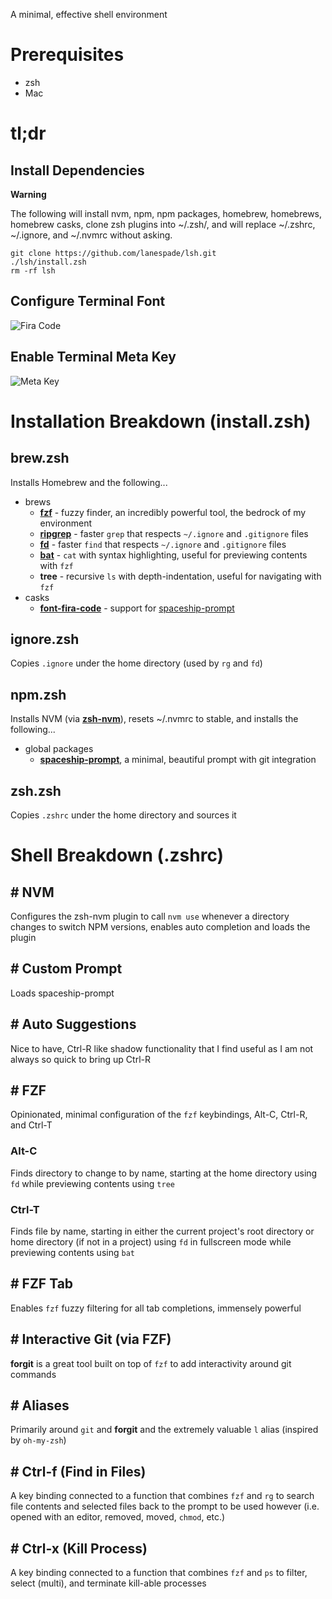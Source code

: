 A minimal, effective shell environment

# Prerequisites
* zsh
* Mac

# tl;dr

## Install Dependencies

**Warning**

The following will install nvm, npm, npm packages, homebrew, homebrews, homebrew casks, clone zsh plugins into ~/.zsh/, and will replace ~/.zshrc, ~/.ignore, and ~/.nvmrc without asking.

```
git clone https://github.com/lanespade/lsh.git
./lsh/install.zsh
rm -rf lsh
```

## Configure Terminal Font
![Fira Code](https://user-images.githubusercontent.com/5313372/89879464-daffa680-db77-11ea-92e9-7a932c105f6d.png)

## Enable Terminal Meta Key
![Meta Key](https://user-images.githubusercontent.com/5313372/89879446-d4712f00-db77-11ea-9f3c-29b884ecfc3c.png)

# Installation Breakdown (install.zsh)

## brew.zsh
Installs Homebrew and the following...
* brews
	* **[fzf](https://github.com/junegunn/fzf)** - fuzzy finder, an incredibly powerful tool, the bedrock of my environment
	* **[ripgrep](https://github.com/BurntSushi/ripgrep)** - faster `grep` that respects `~/.ignore` and `.gitignore` files
	* **[fd](https://github.com/sharkdp/fd)** - faster `find` that respects `~/.ignore` and `.gitignore` files
	* **[bat](https://github.com/sharkdp/bat)** - `cat` with syntax highlighting, useful for previewing contents with `fzf`
	* **tree** - recursive `ls` with depth-indentation, useful for navigating with `fzf`
* casks
	* **[font-fira-code](https://github.com/tonsky/FiraCode)** - support for [spaceship-prompt](https://github.com/denysdovhan/spaceship-prompt)

## ignore.zsh
Copies `.ignore` under the home directory (used by `rg` and `fd`)

## npm.zsh
Installs NVM (via **[zsh-nvm](https://github.com/lukechilds/zsh-nvm)**), resets ~/.nvmrc to stable, and installs the following...
* global packages
	* **[spaceship-prompt](https://github.com/denysdovhan/spaceship-prompt)**, a minimal, beautiful prompt with git integration

## zsh.zsh
Copies `.zshrc` under the home directory and sources it

# Shell Breakdown (.zshrc)

## # NVM
Configures the zsh-nvm plugin to call `nvm use` whenever a directory changes to switch NPM versions, enables auto completion and loads the plugin

## # Custom Prompt
Loads spaceship-prompt

## # Auto Suggestions
Nice to have, Ctrl-R like shadow functionality that I find useful as I am not always so quick to bring up Ctrl-R

## # FZF
Opinionated, minimal configuration of the `fzf` keybindings, Alt-C, Ctrl-R, and Ctrl-T

### Alt-C
Finds directory to change to by name, starting at the home directory using `fd` while previewing contents using `tree`

### Ctrl-T
Finds file by name, starting in either the current project's root directory or home directory (if not in a project) using `fd` in fullscreen mode while previewing contents using `bat`

## # FZF Tab
Enables `fzf` fuzzy filtering for all tab completions, immensely powerful

## # Interactive Git (via FZF)
**forgit** is a great tool built on top of `fzf` to add interactivity around git commands

## # Aliases
Primarily around `git` and **forgit** and the extremely valuable `l` alias (inspired by `oh-my-zsh`)

## # Ctrl-f (Find in Files)
A key binding connected to a function that combines `fzf` and `rg` to search file contents and selected files back to the prompt to be used however (i.e. opened with an editor, removed, moved, `chmod`, etc.)

## # Ctrl-x (Kill Process)
A key binding connected to a function that combines `fzf` and `ps` to filter, select (multi), and terminate kill-able processes

